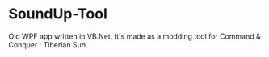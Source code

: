 # SoundUp-Tool
 Old WPF app written in VB.Net. It's made as a modding tool for Command & Conquer : Tiberian Sun.
